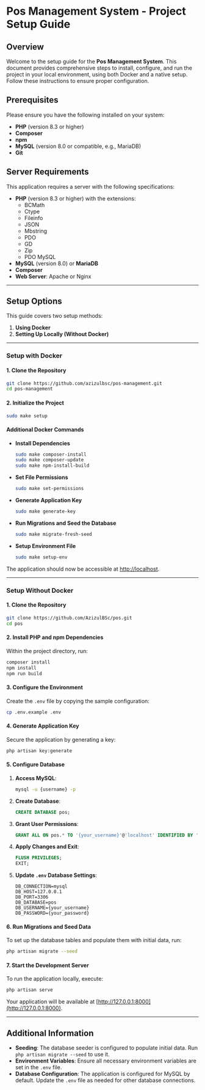 # Pos Management System - Project Setup Guide

## Overview

Welcome to the setup guide for the **Pos Management System**. This document provides comprehensive steps to install, configure, and run the project in your local environment, using both Docker and a native setup. Follow these instructions to ensure proper configuration.

## Prerequisites

Please ensure you have the following installed on your system:

- **PHP** (version 8.3 or higher)
- **Composer**
- **npm**
- **MySQL** (version 8.0 or compatible, e.g., MariaDB)
- **Git**

## Server Requirements

This application requires a server with the following specifications:

- **PHP** (version 8.3 or higher) with the extensions:
  - BCMath
  - Ctype
  - Fileinfo
  - JSON
  - Mbstring
  - PDO
  - GD
  - Zip
  - PDO MySQL
- **MySQL** (version 8.0) or **MariaDB**
- **Composer**
- **Web Server**: Apache or Nginx

---

## Setup Options

This guide covers two setup methods:
1. **Using Docker**
2. **Setting Up Locally (Without Docker)**

---

### Setup with Docker

#### 1. Clone the Repository

```bash
git clone https://github.com/azizulbsc/pos-management.git
cd pos-management
```

#### 2. Initialize the Project

```bash
sudo make setup
```

#### Additional Docker Commands

- **Install Dependencies**

    ```bash
    sudo make composer-install
    sudo make composer-update
    sudo make npm-install-build
    ```

- **Set File Permissions**

    ```bash
    sudo make set-permissions
    ```

- **Generate Application Key**

    ```bash
    sudo make generate-key
    ```

- **Run Migrations and Seed the Database**

    ```bash
    sudo make migrate-fresh-seed
    ```

- **Setup Environment File**

    ```bash
    sudo make setup-env
    ```

The application should now be accessible at [http://localhost](http://localhost).

---

### Setup Without Docker

#### 1. Clone the Repository

```bash
git clone https://github.com/AzizulBSc/pos.git
cd pos
```

#### 2. Install PHP and npm Dependencies

Within the project directory, run:

```bash
composer install
npm install
npm run build
```

#### 3. Configure the Environment

Create the `.env` file by copying the sample configuration:

```bash
cp .env.example .env
```

#### 4. Generate Application Key

Secure the application by generating a key:

```bash
php artisan key:generate
```

#### 5. Configure Database

1. **Access MySQL**:

    ```bash
    mysql -u {username} -p
    ```

2. **Create Database**:

    ```sql
    CREATE DATABASE pos;
    ```

3. **Grant User Permissions**:

    ```sql
    GRANT ALL ON pos.* TO '{your_username}'@'localhost' IDENTIFIED BY '{your_password}';
    ```

4. **Apply Changes and Exit**:

    ```sql
    FLUSH PRIVILEGES;
    EXIT;
    ```

5. **Update `.env` Database Settings**:

    ```plaintext
    DB_CONNECTION=mysql
    DB_HOST=127.0.0.1
    DB_PORT=3306
    DB_DATABASE=pos
    DB_USERNAME={your_username}
    DB_PASSWORD={your_password}
    ```

#### 6. Run Migrations and Seed Data

To set up the database tables and populate them with initial data, run:

```bash
php artisan migrate --seed
```

#### 7. Start the Development Server

To run the application locally, execute:

```bash
php artisan serve
```

Your application will be available at [http://127.0.0.1:8000](http://127.0.0.1:8000).

---

## Additional Information

- **Seeding**: The database seeder is configured to populate initial data. Run `php artisan migrate --seed` to use it.
- **Environment Variables**: Ensure all necessary environment variables are set in the `.env` file.
- **Database Configuration**: The application is configured for MySQL by default. Update the `.env` file as needed for other database connections.
